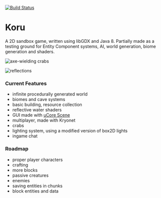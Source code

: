 [![Build Status](https://travis-ci.org/Anuken/Koru.svg?branch=master)](https://travis-ci.org/Anuken/Koru/)

# Koru

A 2D sandbox game, written using libGDX and Java 8. Partially made as a testing ground for Entity Component systems, AI, world generation, biome generation and shaders.

![axe-wielding crabs](http://i.imgur.com/6bft2gp.png)

![reflections](https://i.imgur.com/cMqFB6c.gif)

### Current Features
- infinite procedurally generated world
- biomes and cave systems
- basic building, resource collection
- reflective water shaders
- GUI made with [uCore Scene](https://github.com/Anuken/uCore)
- multiplayer, made with Kryonet
- crabs
- lighting system, using a modified version of box2D lights
- ingame chat


### Roadmap
- proper player characters
- crafting
- more blocks
- passive creatures
- enemies
- saving entities in chunks
- block entities and data
